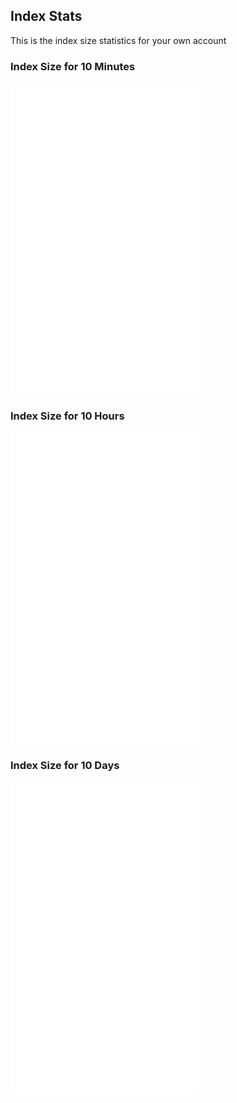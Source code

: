 ## Index Stats

This is the index size statistics for your own account

### Index Size for 10 Minutes

<iframe src="/en/api/graph/index_size_histogram_per10minutes.html" height="500" style="border:none;" scrolling="no" onload="this.style.width=(this.contentWindow.document.body.scrollWidth+20)+'px';this.style.height=(this.contentWindow.document.body.scrollHeight+20)+'px';"></iframe>


### Index Size for 10 Hours

<iframe src="/en/api/graph/index_size_histogram_per10hours.html" height="500" style="border:none;" scrolling="no" onload="this.style.width=(this.contentWindow.document.body.scrollWidth+20)+'px';this.style.height=(this.contentWindow.document.body.scrollHeight+20)+'px';"></iframe>


### Index Size for 10 Days

<iframe src="/en/api/graph/index_size_histogram_per10days.html" height="500" style="border:none;" scrolling="no" onload="this.style.width=(this.contentWindow.document.body.scrollWidth+20)+'px';this.style.height=(this.contentWindow.document.body.scrollHeight+20)+'px';"></iframe>
